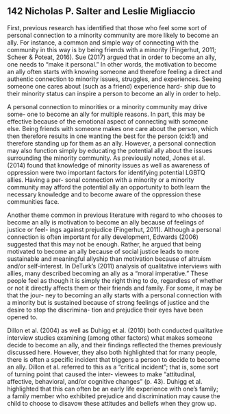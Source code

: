 ## 142 Nicholas P. Salter and Leslie Migliaccio

First, previous research has identified that those who feel some sort of personal connection to a minority community are more likely to become an ally. For instance, a common and simple way of connecting with the community in this way is by being friends with a minority (Fingerhut, 2011; Scheer & Poteat, 2016). Sue (2017) argued that in order to become an ally, one needs to “make it personal.” In other words, the motivation to become an ally often starts with knowing someone and therefore feeling a direct and authentic connection to minority issues, struggles, and experiences. Seeing someone one cares about (such as a friend) experience hard- ship due to their minority status can inspire a person to become an ally in order to help.

A personal connection to minorities or a minority community may drive some- one to become an ally for multiple reasons. In part, this may be effective because of the emotional aspect of connecting with someone else. Being friends with someone makes one care about the person, which then therefore results in one wanting the best for the person (cid:1) and therefore standing up for them as an ally. However, a personal connection may also function simply by educating the potential ally about the issues surrounding the minority community. As previously noted, Jones et al. (2014) found that knowledge of minority issues as well as awareness of oppression were two important factors for identifying potential LGBTQ allies. Having a per- sonal connection with a minority or a minority community may afford the potential ally an opportunity to both learn the necessary knowledge and to become aware of the oppression these communities face.

Another theme common in previous literature with regard to who chooses to become an ally is motivation to become an ally because of feelings of justice or feel- ings against prejudice (Fingerhut, 2011). Although a personal connection is often important for ally development, Edwards (2006) suggested that this may not be enough. Rather, he argued that being motivated to become an ally because of social justice leads to more sustainable and meaningful allyship than motivation because of altruism and/or self-interest. In DeTurk’s (2011) analysis of qualitative interviews with allies, many described becoming an ally as a “moral imperative.” These people feel as though it is simply the right thing to do, regardless of whether or not it directly affects them or their friends and family. For some, it may be that the jour- ney to becoming an ally starts with a personal connection with a minority but is sustained because of strong feelings of justice and the desire to stop the discrimina- tion and prejudice their eyes have been opened to.

Dillon et al. (2004) as well as Duhigg et al. (2010) both conducted qualitative interview studies examining (among other factors) what makes someone decide to become an ally, and their findings reflected the themes previously discussed here. However, they also both highlighted that for many people, there is often a specific incident that triggers a person to decide to become an ally. Dillon et al. referred to this as a “critical incident”; that is, some sort of turning point that caused the inter- viewees to make “attitudinal, affective, behavioral, and/or cognitive changes” (p. 43). Duhigg et al. highlighted that this can often be an early life experience with one’s family; a family member who exhibited prejudice and discrimination may cause the child to choose to disavow these attitudes and beliefs when they grow up.